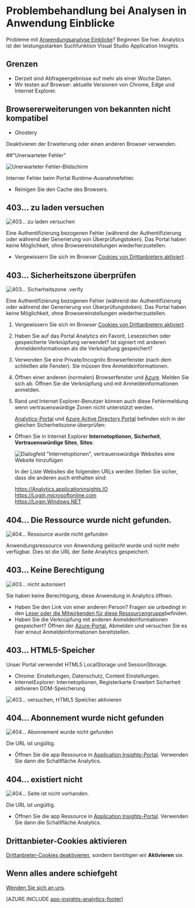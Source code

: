 <properties 
    pageTitle="Analytics - mächtiges Werkzeug Anwendung Erkenntnisse Fehlerbehebung | Microsoft Azure" 
    description="Probleme mit Application Insights Analytics? Beginnen Sie hier. " 
    services="application-insights" 
    documentationCenter=""
    authors="alancameronwills" 
    manager="douge"/>

<tags 
    ms.service="application-insights" 
    ms.workload="tbd" 
    ms.tgt_pltfrm="ibiza" 
    ms.devlang="na" 
    ms.topic="article" 
    ms.date="07/11/2016" 
    ms.author="awills"/>


# <a name="troubleshoot-analytics-in-application-insights"></a>Problembehandlung bei Analysen in Anwendung Einblicke


Probleme mit [Anwendungsanalyse Einblicke](app-insights-analytics.md)? Beginnen Sie hier. Analytics ist der leistungsstarken Suchfunktion Visual Studio Application Insights.



## <a name="limits"></a>Grenzen

* Derzeit sind Abfrageergebnisse auf mehr als einer Woche Daten.
* Wir testen auf Browser: aktuelle Versionen von Chrome, Edge und Internet Explorer.


## <a name="known-incompatible-browser-extensions"></a>Browsererweiterungen von bekannten nicht kompatibel

* Ghostery

Deaktivieren der Erweiterung oder einen anderen Browser verwenden.


##<a name="e-a"></a>"Unerwarteter Fehler"

![Unerwarteter Fehler-Bildschirm](./media/app-insights-analytics-troubleshooting/010.png)

Interner Fehler beim Portal Runtime-Ausnahmefehler.

* Reinigen Sie den Cache des Browsers. 

## <a name="e-b"></a>403... zu laden versuchen

![403... zu laden versuchen](./media/app-insights-analytics-troubleshooting/020.png)

Eine Authentifizierung bezogenen Fehler (während der Authentifizierung oder während der Generierung von Überprüfungstoken). Das Portal haben keine Möglichkeit, ohne Browsereinstellungen wiederherzustellen.

* Vergewissern Sie sich im Browser [Cookies von Drittanbietern aktiviert](#cookies) . 


## <a name="authentication"></a>403... Sicherheitszone überprüfen

![403... Sicherheitszone .verify](./media/app-insights-analytics-troubleshooting/030.png)

Eine Authentifizierung bezogenen Fehler (während der Authentifizierung oder während der Generierung von Überprüfungstoken). Das Portal haben keine Möglichkeit, ohne Browsereinstellungen wiederherzustellen.

1. Vergewissern Sie sich im Browser [Cookies von Drittanbietern aktiviert](#cookies) . 

2. Haben Sie auf das Portal Analytics ein Favorit, Lesezeichen oder gespeicherte Verknüpfung verwendet? Ist signiert mit anderen Anmeldeinformationen als die Verknüpfung gespeichert?

2. Verwenden Sie eine Private/Incognito Browserfenster (nach dem schließen alle Fenster). Sie müssen Ihre Anmeldeinformationen. 

2. Öffnen einer anderen (normalen) Browserfenster und [Azure](https://portal.azure.com). Melden Sie sich ab. Öffnen Sie die Verknüpfung und mit Anmeldeinformationen anmelden.

2. Rand und Internet Explorer-Benutzer können auch diese Fehlermeldung wenn vertrauenswürdige Zonen nicht unterstützt werden.

    [Analytics-Portal](https://analytics.applicationinsights.io) und [Azure Active Directory Portal](https://portal.azure.com) befinden sich in der gleichen Sicherheitszone überprüfen:

 * Öffnen Sie in Internet Explorer **Internetoptionen**, **Sicherheit**, **Vertrauenswürdige Sites**, **Sites**:

    ![Dialogfeld "Internetoptionen", vertrauenswürdige Websites eine Website hinzufügen](./media/app-insights-analytics-troubleshooting/033.png)

    In der Liste Websites die folgenden URLs werden Stellen Sie sicher, dass die anderen auch enthalten sind:

    https://Analytics.applicationinsights.IO<br/>
   https://Login.microsoftonline.com<br/>
   https://Login.Windows.NET


## <a name="e-d"></a>404... Die Ressource wurde nicht gefunden.

![404... Ressource wurde nicht gefunden](./media/app-insights-analytics-troubleshooting/040.png)

Anwendungsressource von Anwendung gelöscht wurde und nicht mehr verfügbar. Dies ist die URL der Seite Analytics gespeichert.


## <a name="e-e"></a>403... Keine Berechtigung

![403... nicht autorisiert](./media/app-insights-analytics-troubleshooting/050.png)

Sie haben keine Berechtigung, diese Anwendung in Analytics öffnen.

* Haben Sie den Link von einer anderen Person? Fragen sie unbedingt in den [Leser oder die Mitwirkenden für diese Ressourcengruppe](app-insights-resources-roles-access-control.md)befinden.
* Haben Sie die Verknüpfung mit anderen Anmeldeinformationen gespeichert? Öffnen der [Azure-Portal](https://portal.azure.com), Abmelden und versuchen Sie es hier erneut Anmeldeinformationen bereitstellen.

## <a name="html-storage"></a>403... HTML5-Speicher

Unser Portal verwendet HTML5 LocalStorage und SessionStorage.

* Chrome: Einstellungen, Datenschutz, Content Einstellungen.
* InternetExplorer: Internetoptionen, Registerkarte Erweitert Sicherheit aktivieren DOM-Speicherung


![403... versuchen, HTML5 Speicher aktivieren](./media/app-insights-analytics-troubleshooting/060.png)

## <a name="e-g"></a>404... Abonnement wurde nicht gefunden


![404... Abonnement wurde nicht gefunden](./media/app-insights-analytics-troubleshooting/070.png)

Die URL ist ungültig. 

* Öffnen Sie die app Ressource in [Application Insights-Portal](https://portal.azure.com). Verwenden Sie dann die Schaltfläche Analytics.

## <a name="e-h"></a>404... existiert nicht

![404... Seite ist nicht vorhanden.](./media/app-insights-analytics-troubleshooting/080.png)

Die URL ist ungültig.

* Öffnen Sie die app Ressource in [Application Insights-Portal](https://portal.azure.com). Verwenden Sie dann die Schaltfläche Analytics.

## <a name="cookies"></a>Drittanbieter-Cookies aktivieren

  [Drittanbieter-Cookies deaktivieren](http://www.digitalcitizen.life/how-disable-third-party-cookies-all-major-browsers), sondern benötigen wir **Aktivieren** sie.

## <a name="e-x"></a>Wenn alles andere schiefgeht    

[Wenden Sie sich an uns](app-insights-get-dev-support.md).
 
[AZURE.INCLUDE [app-insights-analytics-footer](../../includes/app-insights-analytics-footer.md)]

